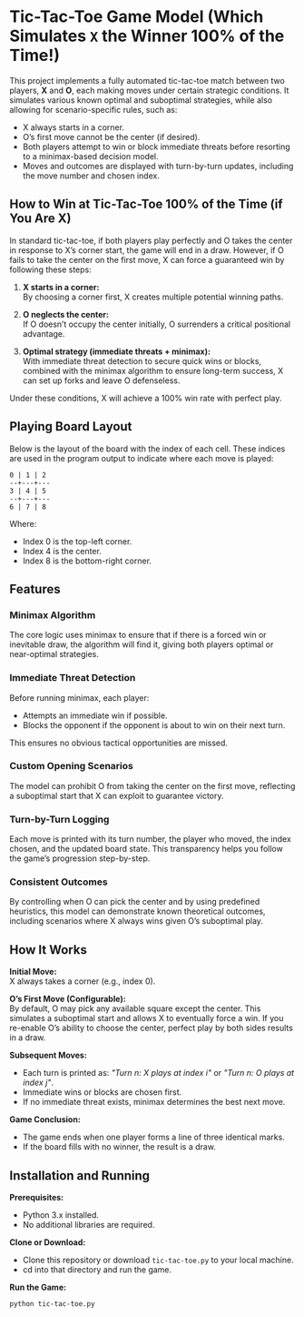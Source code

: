 # Tic-Tac-Toe Game Model (Which Simulates `X` the Winner 100% of the Time!)

This project implements a fully automated tic-tac-toe match between two players, **X** and **O**, each making moves under certain strategic conditions. It simulates various known optimal and suboptimal strategies, while also allowing for scenario-specific rules, such as:

- X always starts in a corner.
- O’s first move cannot be the center (if desired).
- Both players attempt to win or block immediate threats before resorting to a minimax-based decision model.
- Moves and outcomes are displayed with turn-by-turn updates, including the move number and chosen index.

## How to Win at Tic-Tac-Toe 100% of the Time (if You Are X)

In standard tic-tac-toe, if both players play perfectly and O takes the center in response to X’s corner start, the game will end in a draw. However, if O fails to take the center on the first move, X can force a guaranteed win by following these steps:

1. **X starts in a corner:**  
   By choosing a corner first, X creates multiple potential winning paths.

2. **O neglects the center:**  
   If O doesn’t occupy the center initially, O surrenders a critical positional advantage.

3. **Optimal strategy (immediate threats + minimax):**  
   With immediate threat detection to secure quick wins or blocks, combined with the minimax algorithm to ensure long-term success, X can set up forks and leave O defenseless.

Under these conditions, X will achieve a 100% win rate with perfect play.

## Playing Board Layout

Below is the layout of the board with the index of each cell. These indices are used in the program output to indicate where each move is played:

```
0 | 1 | 2
--+---+---
3 | 4 | 5
--+---+---
6 | 7 | 8
```

Where:
- Index 0 is the top-left corner.
- Index 4 is the center.
- Index 8 is the bottom-right corner.

## Features

### Minimax Algorithm
The core logic uses minimax to ensure that if there is a forced win or inevitable draw, the algorithm will find it, giving both players optimal or near-optimal strategies.

### Immediate Threat Detection
Before running minimax, each player:
- Attempts an immediate win if possible.
- Blocks the opponent if the opponent is about to win on their next turn.

This ensures no obvious tactical opportunities are missed.

### Custom Opening Scenarios
The model can prohibit O from taking the center on the first move, reflecting a suboptimal start that X can exploit to guarantee victory.

### Turn-by-Turn Logging
Each move is printed with its turn number, the player who moved, the index chosen, and the updated board state. This transparency helps you follow the game’s progression step-by-step.

### Consistent Outcomes
By controlling when O can pick the center and by using predefined heuristics, this model can demonstrate known theoretical outcomes, including scenarios where X always wins given O’s suboptimal play.

## How It Works

**Initial Move:**  
X always takes a corner (e.g., index 0).

**O’s First Move (Configurable):**  
By default, O may pick any available square except the center. This simulates a suboptimal start and allows X to eventually force a win. If you re-enable O’s ability to choose the center, perfect play by both sides results in a draw.

**Subsequent Moves:**
- Each turn is printed as: *"Turn n: X plays at index i"* or *"Turn n: O plays at index j"*.
- Immediate wins or blocks are chosen first.
- If no immediate threat exists, minimax determines the best next move.

**Game Conclusion:**
- The game ends when one player forms a line of three identical marks.
- If the board fills with no winner, the result is a draw.

## Installation and Running

**Prerequisites:**
- Python 3.x installed.
- No additional libraries are required.

**Clone or Download:**
- Clone this repository or download `tic-tac-toe.py` to your local machine.
- cd into that directory and run the game.

**Run the Game:**
```bash
python tic-tac-toe.py
```
